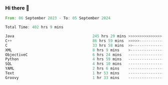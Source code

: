 ### Hi there 👋

<!--
**luoxuanzao/luoxuanzao** is a ✨ _special_ ✨ repository because its `README.md` (this file) appears on your GitHub profile.

Here are some ideas to get you started:

- 🔭 I’m currently working on ...
- 🌱 I’m currently learning ...
- 👯 I’m looking to collaborate on ...
- 🤔 I’m looking for help with ...
- 💬 Ask me about ...
- 📫 How to reach me: ...
- 😄 Pronouns: ...
- ⚡ Fun fact: ...
-->

<!--START_SECTION:waka-->

```rust
From: 06 September 2023 - To: 05 September 2024

Total Time: 402 hrs 9 mins

Java                                   245 hrs 29 mins >>>>>>>>>>>>>>>----------   61.02 %
C++                                    86 hrs 59 mins  >>>>>--------------------   21.62 %
C                                      33 hrs 58 mins  >>-----------------------   08.44 %
XML                                    8 hrs 9 mins    >------------------------   02.03 %
ObjectiveC                             6 hrs 24 mins   -------------------------   01.59 %
Python                                 4 hrs 59 mins   -------------------------   01.24 %
SQL                                    4 hrs 10 mins   -------------------------   01.04 %
YAML                                   2 hrs 6 mins    -------------------------   00.52 %
Text                                   1 hr 53 mins    -------------------------   00.47 %
Groovy                                 1 hr 33 mins    -------------------------   00.39 %
```

<!--END_SECTION:waka-->